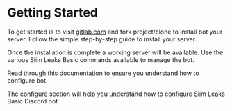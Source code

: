# Getting Started

To get started is to visit [gitlab.com](https://gitlab.com/siimaarmaa/discord-bot-siim-leak-basic) and fork project/clone to install bot your server. Follow the simple step-by-step guide to install your server.

Once the installation is complete a working server will be available. Use the various Siim Leaks Basic commands available to manage the bot.

Read through this documentation to ensure you understand how to configure bot.

The [configure](configuration.md) section will help you understand how to configure Siim Leaks Basic Discord bot

